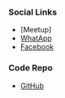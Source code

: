 

### Social Links

* [Meetup]
* [WhatApp](https://chat.whatsapp.com/IZmxCVWsS13FjFqOlUihcb)
* [Facebook](https://www.facebook.com/owasplahore/)

### Code Repo

* [GitHub](https://github.com/OWASP/www-chapter-lahore)
